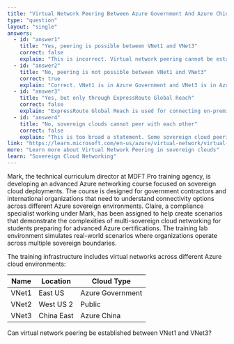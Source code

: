 ```yaml
---
title: "Virtual Network Peering Between Azure Government And Azure China"
type: "question"
layout: "single"
answers:
  - id: "answer1"
    title: "Yes, peering is possible between VNet1 and VNet3"
    correct: false
    explain: "This is incorrect. Virtual network peering cannot be established between Azure Government and Azure China as these are separate sovereign cloud environments with network isolation boundaries."
  - id: "answer2"
    title: "No, peering is not possible between VNet1 and VNet3"
    correct: true
    explain: "Correct. VNet1 is in Azure Government and VNet3 is in Azure China. These are different sovereign cloud environments and virtual network peering cannot cross sovereign cloud boundaries."
  - id: "answer3"
    title: "Yes, but only through ExpressRoute Global Reach"
    correct: false
    explain: "ExpressRoute Global Reach is used for connecting on-premises networks across different regions, not for virtual network peering between sovereign clouds."
  - id: "answer4"
    title: "No, sovereign clouds cannot peer with each other"
    correct: false
    explain: "This is too broad a statement. Some sovereign cloud peering scenarios are possible depending on the specific cloud environments and compliance requirements."
link: "https://learn.microsoft.com/en-us/azure/virtual-network/virtual-network-peering-overview"
more: "Learn more about Virtual Network Peering in sovereign clouds"
learn: "Sovereign Cloud Networking"
---
```


Mark, the technical curriculum director at MDFT Pro training agency, is developing an advanced Azure networking course focused on sovereign cloud deployments. The course is designed for government contractors and international organizations that need to understand connectivity options across different Azure sovereign environments. Claire, a compliance specialist working under Mark, has been assigned to help create scenarios that demonstrate the complexities of multi-sovereign cloud networking for students preparing for advanced Azure certifications. The training lab environment simulates real-world scenarios where organizations operate across multiple sovereign boundaries.

The training infrastructure includes virtual networks across different Azure cloud environments:

| Name  | Location  | Cloud Type      |
|-------|-----------|-----------------|
| VNet1 | East US   | Azure Government|
| VNet2 | West US 2 | Public          |
| VNet3 | China East| Azure China     |

Can virtual network peering be established between VNet1 and VNet3?

